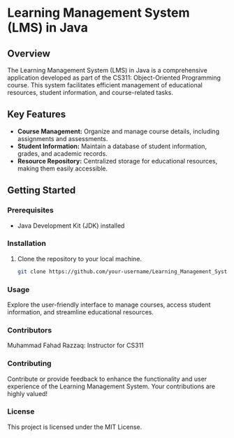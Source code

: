 # Learning Management System (LMS) in Java

## Overview
The Learning Management System (LMS) in Java is a comprehensive application developed as part of the CS311: Object-Oriented Programming course. This system facilitates efficient management of educational resources, student information, and course-related tasks.

## Key Features
- **Course Management:** Organize and manage course details, including assignments and assessments.
- **Student Information:** Maintain a database of student information, grades, and academic records.
- **Resource Repository:** Centralized storage for educational resources, making them easily accessible.

## Getting Started
### Prerequisites
- Java Development Kit (JDK) installed

### Installation
1. Clone the repository to your local machine.
   ```bash
   git clone https://github.com/your-username/Learning_Management_System.git

### Usage
Explore the user-friendly interface to manage courses, access student information, and streamline educational resources.

### Contributors
Muhammad Fahad Razzaq: Instructor for CS311

### Contributing
Contribute or provide feedback to enhance the functionality and user experience of the Learning Management System. Your contributions are highly valued!

### License
This project is licensed under the MIT License.
